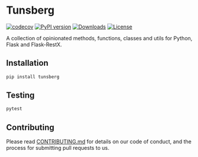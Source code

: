 # Tunsberg
[![codecov](https://codecov.io/gh/kilobyteno/tunsberg/graph/badge.svg?token=4f1MOyWq6b)](https://codecov.io/gh/kilobyteno/tunsberg)
[![PyPI version](https://badge.fury.io/py/tunsberg.svg)](https://badge.fury.io/py/tunsberg)
[![Downloads](https://pepy.tech/badge/tunsberg)](https://pepy.tech/project/tunsberg)
[![License](https://img.shields.io/github/license/kilobyteno/tunsberg)](LICENSE)

A collection of opinionated methods, functions, classes and utils for Python, Flask and Flask-RestX.

## Installation

```bash
pip install tunsberg
```

## Testing

```bash
pytest
```

## Contributing

Please read [CONTRIBUTING.md](.github/CONTRIBUTING.md) for details on our code of conduct, and the process for submitting pull requests to us.
